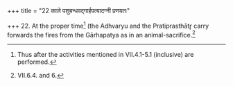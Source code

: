 +++
title = "22 काले पशुबन्धवद्गार्हपत्यादग्नी प्रणयतः"

+++
22. At the proper time[^1] (the Adhvaryu and the Pratiprasthātr̥ carry forwards the fires from the Gārhapatya as in an animal-sacrifice.[^2]  


[^1]: Thus after the activities mentioned in VII.4.1-5.1 (inclusive) are performed.  

[^2]: VII.6.4. and 6.  
